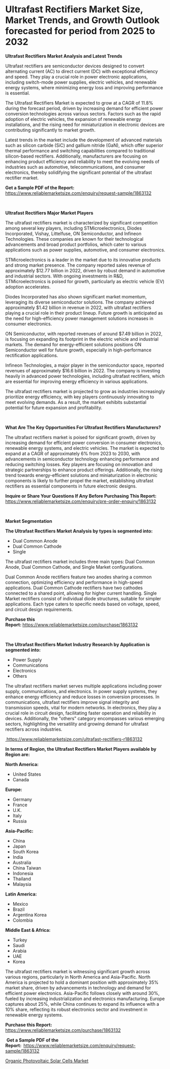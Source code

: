 <p><h1>Ultrafast Rectifiers Market Size, Market Trends, and Growth Outlook forecasted for period from 2025 to 2032</h1></p><p><strong>Ultrafast Rectifiers Market Analysis and Latest Trends</strong></p>
<p><p>Ultrafast rectifiers are semiconductor devices designed to convert alternating current (AC) to direct current (DC) with exceptional efficiency and speed. They play a crucial role in power electronic applications, including switch-mode power supplies, electric vehicles, and renewable energy systems, where minimizing energy loss and improving performance is essential. </p><p>The Ultrafast Rectifiers Market is expected to grow at a CAGR of 11.8% during the forecast period, driven by increasing demand for efficient power conversion technologies across various sectors. Factors such as the rapid adoption of electric vehicles, the expansion of renewable energy installations, and the rising need for miniaturization in electronic devices are contributing significantly to market growth. </p><p>Latest trends in the market include the development of advanced materials such as silicon carbide (SiC) and gallium nitride (GaN), which offer superior thermal performance and switching capabilities compared to traditional silicon-based rectifiers. Additionally, manufacturers are focusing on enhancing product efficiency and reliability to meet the evolving needs of industries such as automotive, telecommunications, and consumer electronics, thereby solidifying the significant potential of the ultrafast rectifier market.</p></p>
<p><strong>Get a Sample PDF of the Report:&nbsp;</strong> <a href="https://www.reliablemarketsize.com/enquiry/request-sample/1863132?utm_campaign=3114&utm_medium=2&utm_source=Github&utm_content=ia&utm_term=06042025&utm_id=ultrafast-rectifiers">https://www.reliablemarketsize.com/enquiry/request-sample/1863132</a></p>
<p>&nbsp;</p>
<p><strong>Ultrafast Rectifiers Major Market Players</strong></p>
<p><p>The ultrafast rectifiers market is characterized by significant competition among several key players, including STMicroelectronics, Diodes Incorporated, Vishay, Littelfuse, ON Semiconductor, and Infineon Technologies. These companies are known for their technological advancements and broad product portfolios, which cater to various applications such as power supplies, automotive, and consumer electronics.</p><p>STMicroelectronics is a leader in the market due to its innovative products and strong market presence. The company reported sales revenue of approximately $12.77 billion in 2022, driven by robust demand in automotive and industrial sectors. With ongoing investments in R&D, STMicroelectronics is poised for growth, particularly as electric vehicle (EV) adoption accelerates.</p><p>Diodes Incorporated has also shown significant market momentum, leveraging its diverse semiconductor solutions. The company achieved approximately $1.42 billion in revenue in 2022, with ultrafast rectifiers playing a crucial role in their product lineup. Future growth is anticipated as the need for high-efficiency power management solutions increases in consumer electronics.</p><p>ON Semiconductor, with reported revenues of around $7.49 billion in 2022, is focusing on expanding its footprint in the electric vehicle and industrial markets. The demand for energy-efficient solutions positions ON Semiconductor well for future growth, especially in high-performance rectification applications.</p><p>Infineon Technologies, a major player in the semiconductor space, reported revenues of approximately $16.6 billion in 2022. The company is investing heavily in advanced power technologies, including ultrafast rectifiers, which are essential for improving energy efficiency in various applications.</p><p>The ultrafast rectifiers market is projected to grow as industries increasingly prioritize energy efficiency, with key players continuously innovating to meet evolving demands. As a result, the market exhibits substantial potential for future expansion and profitability.</p></p>
<p>&nbsp;</p>
<p><strong>What Are The Key Opportunities For Ultrafast Rectifiers Manufacturers?</strong></p>
<p><p>The ultrafast rectifiers market is poised for significant growth, driven by increasing demand for efficient power conversion in consumer electronics, renewable energy systems, and electric vehicles. The market is expected to expand at a CAGR of approximately 6% from 2023 to 2030, with advancements in semiconductor technology enhancing performance and reducing switching losses. Key players are focusing on innovation and strategic partnerships to enhance product offerings. Additionally, the rising trend towards energy-efficient solutions and miniaturization in electronic components is likely to further propel the market, establishing ultrafast rectifiers as essential components in future electronic designs.</p></p>
<p><strong>Inquire or Share Your Questions If Any Before Purchasing This Report:</strong> <a href="https://www.reliablemarketsize.com/enquiry/pre-order-enquiry/1863132?utm_campaign=3114&utm_medium=2&utm_source=Github&utm_content=ia&utm_term=06042025&utm_id=ultrafast-rectifiers">https://www.reliablemarketsize.com/enquiry/pre-order-enquiry/1863132</a></p>
<p>&nbsp;</p>
<p><strong>Market Segmentation</strong></p>
<p><strong>The Ultrafast Rectifiers Market Analysis by types is segmented into:</strong></p>
<p><ul><li>Dual Common Anode</li><li>Dual Common Cathode</li><li>Single</li></ul></p>
<p><p>The ultrafast rectifiers market includes three main types: Dual Common Anode, Dual Common Cathode, and Single Market configurations. </p><p>Dual Common Anode rectifiers feature two anodes sharing a common connection, optimizing efficiency and performance in high-speed applications. Dual Common Cathode rectifiers have two cathodes connected to a shared point, allowing for higher current handling. Single Market rectifiers consist of individual diode structures, suitable for simpler applications. Each type caters to specific needs based on voltage, speed, and circuit design requirements.</p></p>
<p><strong>Purchase this Report:&nbsp;</strong><a href="https://www.reliablemarketsize.com/purchase/1863132?utm_campaign=3114&utm_medium=2&utm_source=Github&utm_content=ia&utm_term=06042025&utm_id=ultrafast-rectifiers">https://www.reliablemarketsize.com/purchase/1863132</a></p>
<p>&nbsp;</p>
<p><strong>The Ultrafast Rectifiers Market Industry Research by Application is segmented into:</strong></p>
<p><ul><li>Power Supply</li><li>Communications</li><li>Electronics</li><li>Others</li></ul></p>
<p><p>The ultrafast rectifiers market serves multiple applications including power supply, communications, and electronics. In power supply systems, they enhance energy efficiency and reduce losses in conversion processes. In communications, ultrafast rectifiers improve signal integrity and transmission speeds, vital for modern networks. In electronics, they play a crucial role in circuit design, facilitating faster operation and reliability in devices. Additionally, the "others" category encompasses various emerging sectors, highlighting the versatility and growing demand for ultrafast rectifiers across industries.</p></p>
<p><a href="https://www.reliablemarketsize.com/ultrafast-rectifiers-r1863132?utm_campaign=3114&utm_medium=2&utm_source=Github&utm_content=ia&utm_term=06042025&utm_id=ultrafast-rectifiers">&nbsp;https://www.reliablemarketsize.com/ultrafast-rectifiers-r1863132</a></p>
<p><strong>In terms of Region, the Ultrafast Rectifiers Market Players available by Region are:</strong></p>
<p>
    <p> <strong> North America: </strong>
        <ul>
            <li>United States</li>
            <li>Canada</li>
        </ul>
        </p> 
    <p> <strong> Europe: </strong>
        <ul>
            <li>Germany</li>
            <li>France</li>
            <li>U.K.</li>
            <li>Italy</li>
            <li>Russia</li>
        </ul>
        </p> 
    <p> <strong> Asia-Pacific: </strong>
        <ul>
            <li>China</li>
            <li>Japan</li>
            <li>South Korea</li>
            <li>India</li>
            <li>Australia</li>
            <li>China Taiwan</li>
            <li>Indonesia</li>
            <li>Thailand</li>
            <li>Malaysia</li>
        </ul>
        </p> 
    <p> <strong> Latin America: </strong>
        <ul>
            <li>Mexico</li>
            <li>Brazil</li>
            <li>Argentina Korea</li>
            <li>Colombia</li>
        </ul>
        </p> 
    <p> <strong> Middle East & Africa: </strong>
        <ul>
            <li>Turkey</li>
            <li>Saudi</li>
            <li>Arabia</li>
            <li>UAE</li>
            <li>Korea</li>
        </ul>
    </p>
    </p>
<p><p>The ultrafast rectifiers market is witnessing significant growth across various regions, particularly in North America and Asia-Pacific. North America is projected to hold a dominant position with approximately 35% market share, driven by advancements in technology and demand for efficient power electronics. Asia-Pacific follows closely with around 30%, fueled by increasing industrialization and electronics manufacturing. Europe captures about 25%, while China continues to expand its influence with a 10% share, reflecting its robust electronics sector and investment in renewable energy systems.</p></p>
<p><strong>Purchase this Report: </strong><a href="https://www.reliablemarketsize.com/purchase/1863132?utm_campaign=3114&utm_medium=2&utm_source=Github&utm_content=ia&utm_term=06042025&utm_id=ultrafast-rectifiers">https://www.reliablemarketsize.com/purchase/1863132</a></p>
<p>&nbsp;<strong>Get a Sample PDF of the Report:&nbsp;&nbsp;</strong><a href="https://www.reliablemarketsize.com/enquiry/request-sample/1863132?utm_campaign=3114&utm_medium=2&utm_source=Github&utm_content=ia&utm_term=06042025&utm_id=ultrafast-rectifiers">https://www.reliablemarketsize.com/enquiry/request-sample/1863132</a></p>
<p><strong></strong></p>
<p><p><a href="https://github.com/nacrehuipie/Market-Research-Report-List-1/blob/main/organic-photovoltaic-solar-cells-market.md?utm_campaign=3114&utm_medium=2&utm_source=Github&utm_content=ia&utm_term=06042025&utm_id=ultrafast-rectifiers">Organic Photovoltaic Solar Cells Market</a></p></p>